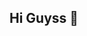 ## Hi Guyss 👋

<!--

**Ini Repository kita, keren ga? hihihi:**

🙋‍♀️ We are megalodon rawr, hihihihii!!
👩‍💻 gapapa code ga clean, yg penting nilai clean
🍿 emng buat apa kita disini? yak bener biar keren
-->
